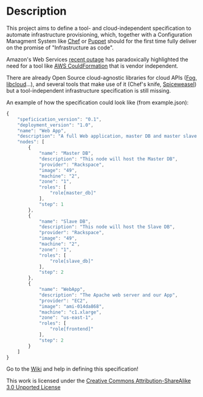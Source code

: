 Description
===========
This project aims to define a tool- and cloud-independent specification to automate infrastructure provisioning, which, together with a Configuration Managment System like [Chef](http://wiki.opscode.com/display/chef/Home) or [Puppet](http://projects.puppetlabs.com/projects/puppet/wiki) should for the first time fully deliver on the promise of "Infrastructure as code".

Amazon's Web Services [recent outage](http://agilesysadmin.net/ec2-outage-lessons) has paradoxically highlighted the need for a tool like [AWS CouldFormation](http://aws.amazon.com/documentation/cloudformation/) that is vendor independent.

There are already Open Source cloud-agnostic libraries for cloud APIs ([Fog](https://github.com/geemus/fog), [libcloud](http://incubator.apache.org/libcloud/)...), and several tools that make use of it (Chef's knife, [Spiceweasel](https://github.com/mattray/spiceweasel)) but a tool-independent infrastructure specification is still missing.

An example of how the specification could look like (from example.json):

```javascript
{
    "speficication_version": "0.1",
    "deployment_version": "1.0",
    "name": "Web App",
    "description": "A full Web application, master DB and master slave deployment",
    "nodes": [
        {
            "name": "Master DB",
            "description": "This node will host the Master DB",
            "provider": "Rackspace",
            "image": "49",
            "machine": "2",
            "zone": "1",
            "roles": [
                "role[master_db]"
            ],
            "step": 1
        },
        {
            "name": "Slave DB",
            "description": "This node will host the Slave DB",
            "provider": "Rackspace",
            "image": "49",
            "machine": "2",
            "zone": "1",
            "roles": [
                "role[slave_db]"
            ],
            "step": 2
        },
        {
            "name": "WebApp",
            "description": "The Apache web server and our App",
            "provider": "EC2",
            "image": "ami-014da868",
            "machine": "c1.xlarge",
            "zone": "us-east-1",
            "roles": [
                "role[frontend]"
            ],
            "step": 2
        }
    ]
}
```

Go to the [Wiki](https://github.com/tobami/Infrastructure-Deployment-Spec/wiki) and help in defining this specification!

This work is licensed under the [Creative Commons Attribution-ShareAlike 3.0 Unported License](http://creativecommons.org/licenses/by-sa/3.0/)

